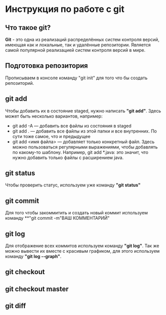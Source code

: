 # Инструкция по работе с git

## Что такое git?

**Git** - это одна из реализаций распределённых систем
контроля версий, имеющая как и локальные, так и
удалённые репозитории. Является самой популярной
реализацией систем контроля версий в мире.

## Подготовка репозитория

Прописываем в консоле команду "git init" для того что бы создать репозиторий.

## git add

Чтобы добавить их в состояние staged, нужно написать __"git add"__. Здесь может быть несколько вариантов, например:
* git add -A — добавить все файлы из состояния в staged
* git add . — добавить все файлы из этой папки и все внутренних. По сути тоже самое, что и предыдущее
* git add <имя файла> — добавляет только конкретный файл. Здесь можно пользоваться регулярными выражениями, чтобы добавлять по какому-то шаблону. Например, git add *.java: это значит, что нужно добавить только файлы с расширением java.

## git status

Чтобы проверить статус, используем уже команду **"git status"**

## git commit

Для того чтобы закоммитить и создать новый коммит используем команду **"git commit -m"ВАШ КОММЕНТАРИЙ"

## git log 

Для отображение всех коммитов используем команду **"git log"**. Так же можно вывести их вместе с красивым графиком, для этого используем команду **"git log --graph"**.

## git checkout

## git checkout master

## git diff
